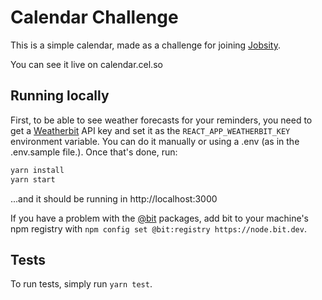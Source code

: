 # Calendar Challenge
This is a simple calendar, made as a challenge for joining [Jobsity](https://www.jobsity.com/).

You can see it live on calendar.cel.so

## Running locally

First, to be able to see weather forecasts for your reminders, you need to get a [Weatherbit](https://www.weatherbit.io/) API key and set it as the `REACT_APP_WEATHERBIT_KEY` environment variable. You can do it manually or using a .env (as in the .env.sample file.).
Once that's done, run:
```bash
yarn install
yarn start
```
...and it should be running in http://localhost:3000

If you have a problem with the [@bit](https://bit.dev) packages, add bit to your machine's npm registry with `npm config set @bit:registry https://node.bit.dev`.

## Tests

To run tests, simply run `yarn test`.
